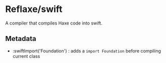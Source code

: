 # Reflaxe/swift

A compiler that compiles Haxe code into swift.

## Metadata

* :swiftImport('Foundation') : adds a `import Foundation` before compiling current class